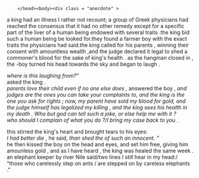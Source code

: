 
<html><head><style>
  .anecdote {}
  .q { font-style: italic;}
  
  
  .qn { font-size:80%;}
  .e { font-weight: bold; /* 114 */ }
  .verse { font-style: italic; margin-left: 40%;  } /* 114 */
</style>

        </head><body><div class = "anecdote" >

a king had an illness I rather not recount; a group of   Greek physicians had reached the consensus that it had no other remedy except for a specific part of the liver of a human being endowed with several traits .the king bid such a human being be looked for.they found a farmer boy with the exact traits the physicians had said.the king called for his parents , winning their consent with  amountless wealth   ,and the judge declared it legal to shed a commoner's blood for the sake of king's health . as the hangman closed in ,            the -boy turned his head towards the sky and  began  to laugh . <div class = "qn"> <span class =  "q"      >
where is this laughing from?"</span> </div>
asked the king   .  <div class = "qn"><span class =  "q"      >
parents love their child even if no one else does   ,</span> 
 answered the boy , <span class =  "q"      >
and judges are the ones you can take your complaints to, and the king is the one  you  ask for rights ; now, my parent have sold my blood for gold, and the judge    himself has legalized my killing , and the king sees his health in my death . Who but god can tell such a joke, or else help me with it  ? <div class = "verse">
 who should I complain of  what you do ?/I bring my case   back to you   .</div>
</span> 
</div>
   this  stirred the king's heart and brought            tears to his eyes:<div class = "qn"> <span class =  "q"      >
I had better die   ,</span> 
 he said, <span class =  "q"      >
than shed the of such an innocent. "   </span> </div>
 he then kissed the boy on the head and eyes, and set him free, giving him amounless gold , and as I have heard   , the king was  healed the same week   . <div class = "verse">
 an elephant keeper by river Nile said/two lines I  still hear in  my head:/ "those who carelessly step on ants / are stepped on by careless elephants ."</div>
</div>
</body></html>
